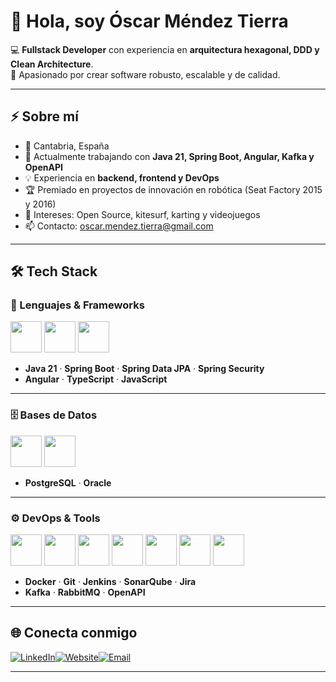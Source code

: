 # 👋 Hola, soy Óscar Méndez Tierra

💻 **Fullstack Developer** con experiencia en **arquitectura hexagonal, DDD y Clean Architecture**.  
🚀 Apasionado por crear software robusto, escalable y de calidad.  

---

## ⚡ Sobre mí
- 📍 Cantabria, España  
- 🔭 Actualmente trabajando con **Java 21, Spring Boot, Angular, Kafka y OpenAPI**  
- 💡 Experiencia en **backend, frontend y DevOps**  
- 🏆 Premiado en proyectos de innovación en robótica (Seat Factory 2015 y 2016)  
- 🌱 Intereses: Open Source, kitesurf, karting y videojuegos  
- 📫 Contacto: [oscar.mendez.tierra@gmail.com](mailto:oscar.mendez.tierra@gmail.com)  

---

## 🛠️ Tech Stack

### 🚀 Lenguajes & Frameworks
<p>
  <img src="https://cdn.jsdelivr.net/gh/devicons/devicon/icons/java/java-original.svg" width="50"/>
  <img src="https://cdn.jsdelivr.net/gh/devicons/devicon/icons/spring/spring-original.svg" width="50"/>
  <img src="https://angular.io/assets/images/logos/angular/angular.svg" width="50"/>
</p>

- **Java 21** · **Spring Boot** · **Spring Data JPA** · **Spring Security**  
- **Angular** · **TypeScript** · **JavaScript**

---

### 🗄️ Bases de Datos
<p>
  <img src="https://cdn.jsdelivr.net/gh/devicons/devicon/icons/postgresql/postgresql-original.svg" width="50"/>
  <img src="https://cdn.jsdelivr.net/gh/devicons/devicon/icons/oracle/oracle-original.svg" width="50"/>
</p>

- **PostgreSQL** · **Oracle**

---

### ⚙️ DevOps & Tools
<p>
  <img src="https://cdn.jsdelivr.net/gh/devicons/devicon/icons/docker/docker-original.svg" width="50"/>
  <img src="https://cdn.jsdelivr.net/gh/devicons/devicon/icons/git/git-original.svg" width="50"/>
  <img src="https://www.vectorlogo.zone/logos/jenkins/jenkins-icon.svg" width="50"/>
  <img src="https://www.vectorlogo.zone/logos/sonarsource/sonarqube-icon.svg" width="50"/>
  <img src="https://cdn.jsdelivr.net/gh/devicons/devicon/icons/jira/jira-original.svg" width="50"/>
  <img src="https://www.vectorlogo.zone/logos/apache_kafka/apache_kafka-icon.svg" width="50"/>
  <img src="https://avatars.githubusercontent.com/u/7658037?s=200&v=4" width="50"/> <!-- OpenAPI -->
</p>

- **Docker** · **Git** · **Jenkins** · **SonarQube** · **Jira**  
- **Kafka** · **RabbitMQ** · **OpenAPI**  

---

## 🌐 Conecta conmigo
[![LinkedIn](https://img.shields.io/badge/LinkedIn-blue?style=for-the-badge&logo=linkedin&logoColor=white)](https://www.linkedin.com/in/oscarmendez87)[![Website](https://img.shields.io/badge/Website-000000?style=for-the-badge&logo=google-chrome&logoColor=white)](https://handsomely-fork-6e1.notion.site/OSCAR-M-NDEZ-DEVELOPER-2701647b0bca803f9b8ee2240bc75383)[![Email](https://img.shields.io/badge/Email-D14836?style=for-the-badge&logo=gmail&logoColor=white)](mailto:oscar.mendez.tierra@gmail.com)  

---
